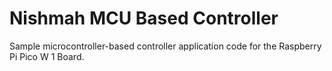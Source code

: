 # Nishmah MCU Based Controller
 Sample microcontroller-based controller application code for the Raspberry Pi Pico W 1 Board.
